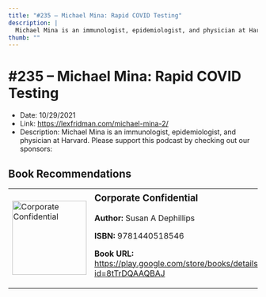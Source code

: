 ```yaml
---
title: "#235 – Michael Mina: Rapid COVID Testing"
description: |
  Michael Mina is an immunologist, epidemiologist, and physician at Harvard. Please support this podcast by checking out our sponsors:"
thumb: ""
---
```


# #235 – Michael Mina: Rapid COVID Testing

  - Date: 10/29/2021
  - Link: https://lexfridman.com/michael-mina-2/
  - Description: Michael Mina is an immunologist, epidemiologist, and physician at Harvard. Please support this podcast by checking out our sponsors:

## Book Recommendations

<table style="border: none;"><tr style="border: none;"><td style="border: none;"><img src="https://books.google.com/books/content?id=8tTrDQAAQBAJ&printsec=frontcover&img=1&zoom=1&edge=curl&source=gbs_api" alt="Corporate Confidential" width="150" style="vertical-align: top;"></td><td style="border: none; vertical-align: top;"><h3 style='margin-top: 5'>Corporate Confidential</h3><p><strong>Author:</strong> Susan A Dephillips</p><p><strong>ISBN:</strong> 9781440518546</p><p><strong>Book URL:</strong> <a href="https://play.google.com/store/books/details?id=8tTrDQAAQBAJ">https://play.google.com/store/books/details?id=8tTrDQAAQBAJ</a></p></td></tr></table>
